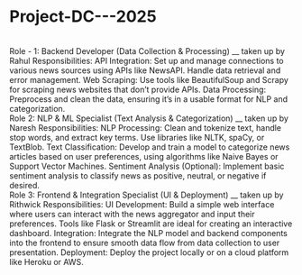 # Project-DC---2025
<br/>
Role - 1: Backend Developer (Data Collection & Processing) __ taken up by Rahul 
Responsibilities:
API Integration: Set up and manage connections to various news sources using APIs like NewsAPI. Handle data retrieval and error management.
Web Scraping: Use tools like BeautifulSoup and Scrapy for scraping news websites that don’t provide APIs.
Data Processing: Preprocess and clean the data, ensuring it’s in a usable format for NLP and categorization.
<br/>
Role 2: NLP & ML Specialist (Text Analysis & Categorization) __ taken up by Naresh
Responsibilities:
NLP Processing: Clean and tokenize text, handle stop words, and extract key terms. Use libraries like NLTK, spaCy, or TextBlob.
Text Classification: Develop and train a model to categorize news articles based on user preferences, using algorithms like Naive Bayes or Support Vector Machines.
Sentiment Analysis (Optional): Implement basic sentiment analysis to classify news as positive, neutral, or negative if desired.
<br/>
Role 3: Frontend & Integration Specialist (UI & Deployment) __ taken up by Rithwick
Responsibilities:
UI Development: Build a simple web interface where users can interact with the news aggregator and input their preferences. Tools like Flask or Streamlit are ideal for creating an interactive dashboard.
Integration: Integrate the NLP model and backend components into the frontend to ensure smooth data flow from data collection to user presentation.
Deployment: Deploy the project locally or on a cloud platform like Heroku or AWS.
